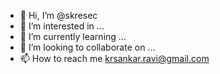 - 👋 Hi, I’m @skresec
- 👀 I’m interested in ...
- 🌱 I’m currently learning ...
- 💞️ I’m looking to collaborate on ...
- 📫 How to reach me krsankar.ravi@gmail.com

<!---
skresec/skresec is a ✨ special ✨ repository because its `README.md` (this file) appears on your GitHub profile.
You can click the Preview link to take a look at your changes.
--->
